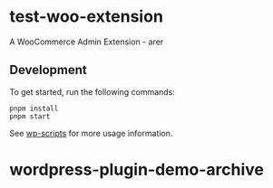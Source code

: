 # test-woo-extension

A WooCommerce Admin Extension - arer

## Development

To get started, run the following commands:

```text
pnpm install
pnpm start
```

See [wp-scripts](https://github.com/WordPress/gutenberg/tree/master/packages/scripts) for more usage information.

# wordpress-plugin-demo-archive
